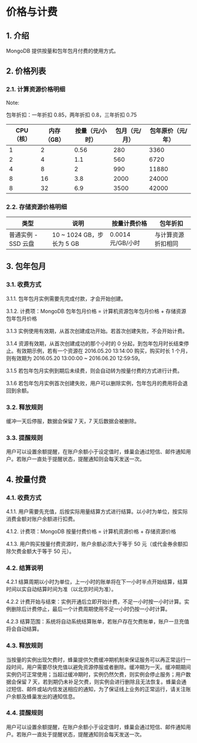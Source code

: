 # 价格与计费

## 1. 介绍

MongoDB 提供按量和包年包月付费的使用方式。


## 2. 价格列表

### 2.1. 计算资源价格明细

<span>Note:</span><div class="alertContent">包年折扣：一年折扣 0.85，两年折扣 0.8，三年折扣 0.75</div>

| CPU（核） | 内存（GB） | 按量（元/小时） | 包月（元/月） | 包年原价（元/年） |
|-----------|------------|-----------------|---------------|-------------------|
|         1 |          2 |            0.56 |           280 |              3360 |
|         2 |          4 |             1.1 |           560 |              6720 |
|         4 |          8 |               2 |           990 |             11880 |
|         8 |         16 |             3.8 |          2000 |             24000 |
|         8 |         32 |             6.9 |          3500 |             42000 |


### 2.2. 存储资源价格明细

|         类型        |           说明          |    按量计费价格   |      包年折扣      |
|---------------------|-------------------------|-------------------|--------------------|
| 普通实例 - SSD 云盘 | 10 ~ 1024 GB，步长为 5 GB | 0.0014 元/GB/小时 | 与计算资源折扣相同 |


## 3. 包年包月

### 3.1. 收费方式

3.1.1. 包年包月实例需要先完成付款，才会开始创建。

3.1.2. 计费项：MongoDB 包年包月价格 = 计算机资源包年包月价格 + 存储资源包年包月价格

3.1.3 实例使用有效期，从首次创建成功开始。若首次创建失败，不会开始计费。

3.1.4 资源有效期，从首次创建成功的那个小时的 0 分起，到包年包月时长结束停止。有效期示例，若有一个资源在 2016.05.20 13:14:00 购买，购买时长 1 个月，则有效期为 2016.05.20 13:00:00 ~ 2016.06.20 12:59:59。

3.1.5 若包年包月实例到期后未续费，则会自动转为按量付费的方式进行计费。

3.1.6 若包年包月实例首次创建失败，用户可以删除实例，包年包月的费用将会退回到余额。

### 3.2. 释放规则

缓冲一天后停服，数据会保留 7 天，7 天后数据会被删除。

### 3.3. 提醒规则

用户可以设置余额提醒，在账户余额小于设定值时，蜂巢会通过短信、邮件通知用户。若账户一直处于提醒状态，提醒通知则会每天发送一次。

## 4. 按量付费

### 4.1. 收费方式

4.1.1. 用户需要先充值，后按实际用量结算方式进行结算。以小时为单位，按实际消费金额对账户余额进行扣费。

4.1.2. 计费项：MongoDB 按量付费价格 = 计算机资源价格 + 存储资源价格

4.1.3. 用户购买按量付费资源时，账户余额必须大于等于 50 元（或代金券余额扣除欠费金额大于等于 50 元）。

### 4.2. 结算说明

4.2.1 结算周期以小时为单位，上一小时的账单将在下一小时半点开始结算，结算时间以实自动结算时间为准（以北京时间为准）。

4.2.2 计费开始与结束：实例开通后立即开始计费，不足一小时按一小时计算。实例删除后计费停止，最后一个计费周期使用不足一小时仍按一小时计算。

4.2.3 结算范围：系统将自动系统结算账单，若账户存在欠费账单，账户一旦充值将会自动结算。

### 4.3. 释放规则

当按量的实例出现欠费时，蜂巢提供欠费缓冲期机制来保证服务可以再正常运行一段时间，用户需要尽快充值以避免资源停服或者删除。缓冲期为一天。缓冲期期间实例仍可正常使用；当超过缓冲期时，实例仍然欠费，则实例会停止服务；用户数据会保留 7 天，若到期仍未补足欠费，则实例会进行删除且无法恢复。蜂巢会通过短信、邮件或站内信发送相应的通知，为了保证线上业务的正常运行，请关注账户余额及蜂巢发出的通知信息。

### 4.4. 提醒规则

用户可以设置余额提醒，在账户余额小于设定值时，蜂巢会通过短信、邮件通知用户。若账户一直处于提醒状态，提醒通知则会每天发送一次。

